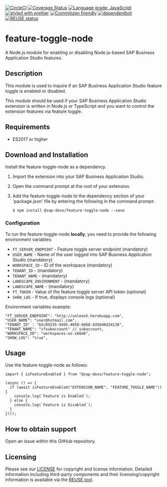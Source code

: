 [![CircleCI](https://circleci.com/gh/SAP/feature-toggle-node.svg?style=svg)](https://circleci.com/gh/SAP/feature-toggle-node)
[![Coverage Status](https://coveralls.io/repos/github/SAP/feature-toggle-node/badge.svg?branch=master)](https://coveralls.io/github/SAP/feature-toggle-node?branch=master)
[![Language grade: JavaScript](https://img.shields.io/lgtm/grade/javascript/g/SAP/feature-toggle-node.svg?logo=lgtm&logoWidth=18)](https://lgtm.com/projects/g/SAP/feature-toggle-node/context:javascript)
[![styled with prettier](https://img.shields.io/badge/styled_with-prettier-ff69b4.svg)](https://github.com/prettier/prettier)
[![Commitizen friendly](https://img.shields.io/badge/commitizen-friendly-brightgreen.svg)](http://commitizen.github.io/cz-cli/)
[![dependentbot](https://api.dependabot.com/badges/status?host=github&repo=SAP/feature-toggle-node)](https://dependabot.com/)
[![REUSE status](https://api.reuse.software/badge/github.com/SAP/feature-toggle-node)](https://api.reuse.software/info/github.com/SAP/feature-toggle-node)

# feature-toggle-node 
A Node.js module for enabling or disabling Node.js-based SAP Business Application Studio features.

## Description
This module is used to inquire if an SAP Business Application Studio feature toggle is enabled or disabled.

This module should be used if your SAP Business Application Studio extension is written in Node.js or TypeScript and you want to control the extension features via feature toggle.


## Requirements

- ES2017 or higher



## Download and Installation

Install the feature-toggle-node as a dependency. 

1. Import the extension into your SAP Business Application Studio. 

2. Open the command prompt at the root of your extension.

3. Add the feature-toggle-node to the dependency section of your 'package.json' file by entering the following in the command prompt:

	```
	$ npm install @sap-devx/feature-toggle-node --save
	```


### Configuration
To run the feature-toggle-node **locally**, you need to provide the following environment variables:
- `FT_SERVER_ENDPOINT` - Feature toggle server endpoint (mandatory)
- `USER_NAME` - Name of the user logged into SAP Business Application Studio (mandatory)
- `WORKSPACE_ID` - ID of the workspace (mandatory)
- `TENANT_ID` - (mandatory)
- `TENANT_NAME` - (mandatory)
- `LANDSCAPE_ENVIRONMENT` - (mandatory)
- `LANDSCAPE_NAME` - (mandatory)
- `FT_TOKEN` - Value of the feature toggle server API token (optional)
- `SHOW_LOG` - If true, displays console logs (optional)

Environment variables example:

```
"FT_SERVER_ENDPOINT": "http://unleash.herokuapp.com",
"USER_NAME": "user@hotmail.com",
"TENANT_ID" : "b5c05535-9495-4050-9d68-4356d0d34136",
"TENANT_NAME": "cfsubaccount" // subaccount,
"WORKSPACE_ID": "workspaces-ws-x66m6",
"SHOW_LOG": "true",
```

## Usage
Use the feature-toggle-node as follows:

```
import { isFeatureEnabled } from "@sap-devx/feature-toggle-node";

(async () => {  
  if (await isFeatureEnabled("EXTENSION_NAME", "FEATURE_TOGGLE_NAME")) {
    console.log(`Feature is Enabled`);
  } else {
    console.log(`Feature is Disabled`);
  }
})();
```

## How to obtain support
Open an issue within this GitHub repository.

## Licensing

Please see our [LICENSE](https://github.com/SAP/feature-toggle-node/LICENSE) for copyright and license information. Detailed information including third-party components and their licensing/copyright information is available via the [REUSE tool](https://api.reuse.software/info/github.com/SAP/feature-toggle-node).
